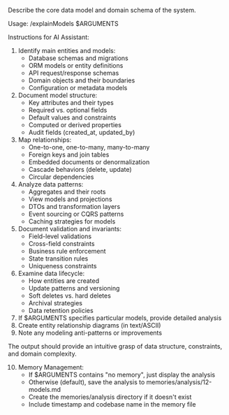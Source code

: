 Describe the core data model and domain schema of the system.

Usage: /explainModels $ARGUMENTS

Instructions for AI Assistant:
1. Identify main entities and models:
   - Database schemas and migrations
   - ORM models or entity definitions
   - API request/response schemas
   - Domain objects and their boundaries
   - Configuration or metadata models
2. Document model structure:
   - Key attributes and their types
   - Required vs. optional fields
   - Default values and constraints
   - Computed or derived properties
   - Audit fields (created_at, updated_by)
3. Map relationships:
   - One-to-one, one-to-many, many-to-many
   - Foreign keys and join tables
   - Embedded documents or denormalization
   - Cascade behaviors (delete, update)
   - Circular dependencies
4. Analyze data patterns:
   - Aggregates and their roots
   - View models and projections
   - DTOs and transformation layers
   - Event sourcing or CQRS patterns
   - Caching strategies for models
5. Document validation and invariants:
   - Field-level validations
   - Cross-field constraints
   - Business rule enforcement
   - State transition rules
   - Uniqueness constraints
6. Examine data lifecycle:
   - How entities are created
   - Update patterns and versioning
   - Soft deletes vs. hard deletes
   - Archival strategies
   - Data retention policies
7. If $ARGUMENTS specifies particular models, provide detailed analysis
8. Create entity relationship diagrams (in text/ASCII)
9. Note any modeling anti-patterns or improvements

The output should provide an intuitive grasp of data structure, constraints, and domain complexity.

10. Memory Management:
    - If $ARGUMENTS contains "no memory", just display the analysis
    - Otherwise (default), save the analysis to memories/analysis/12-models.md
    - Create the memories/analysis directory if it doesn't exist
    - Include timestamp and codebase name in the memory file